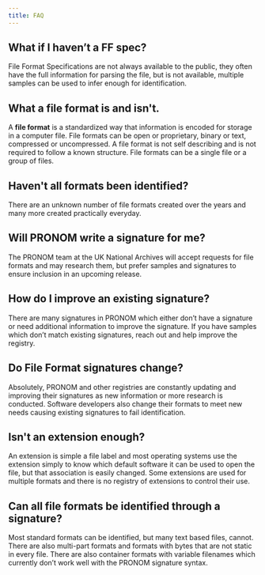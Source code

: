 ```yaml
---
title: FAQ
---
```


## What if I haven’t a FF spec?

File Format Specifications are not always available to the public, they often have the full information for parsing the file, but is not available, multiple samples can be used to infer enough for identification.

## What a file format is and isn't.

A **file format** is a standardized way that information is encoded for storage in a computer file. File formats can be open or proprietary, binary or text, compressed or uncompressed. A file format is not self describing and is not required to follow a known structure. File formats can be a single file or a group of files.

## Haven't all formats been identified?

There are an unknown number of file formats created over the years and many more created practically everyday.

## Will PRONOM write a signature for me?

The PRONOM team at the UK National Archives will accept requests for file formats and may research them, but prefer samples and signatures to ensure inclusion in an upcoming release.

## How do I improve an existing signature?

There are many signatures in PRONOM which either don’t have a signature or need additional information to improve the signature. If you have samples which don’t match existing signatures, reach out and help improve the registry.

## Do File Format signatures change?

Absolutely, PRONOM and other registries are constantly updating and improving their signatures as new information or more research is conducted. Software developers also change their formats to meet new needs causing existing signatures to fail identification.

## Isn't an extension enough?

An extension is simple a file label and most operating systems use the extension simply to know which default software it can be used to open the file, but that association is easily changed. Some extensions are used for multiple formats and there is no registry of extensions to control their use.

## Can all file formats be identified through a signature?

Most standard formats can be identified, but many text based files, cannot. There are also multi-part formats and formats with bytes that are not static in every file. There are also container formats with variable filenames which currently don’t work well with the PRONOM signature syntax.
